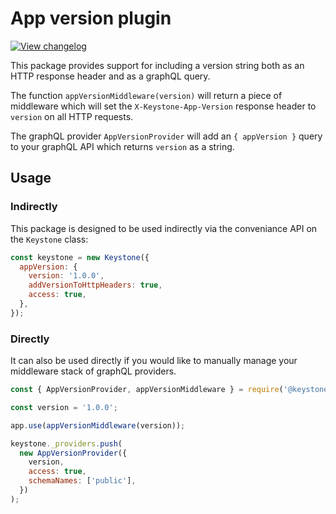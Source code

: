 <!--[meta]
section: api
subSection: utilities
title: App version plugin
[meta]-->

# App version plugin

[![View changelog](https://img.shields.io/badge/changelogs.xyz-Explore%20Changelog-brightgreen)](https://changelogs.xyz/@keystonejs/app-version)

This package provides support for including a version string both as an HTTP response header and as a graphQL query.

The function `appVersionMiddleware(version)` will return a piece of middleware which will set the `X-Keystone-App-Version` response header to `version` on all HTTP requests.

The graphQL provider `AppVersionProvider` will add an `{ appVersion }` query to your graphQL API which returns `version` as a string.

## Usage

### Indirectly

This package is designed to be used indirectly via the conveniance API on the `Keystone` class:

```javascript
const keystone = new Keystone({
  appVersion: {
    version: '1.0.0',
    addVersionToHttpHeaders: true,
    access: true,
  },
});
```

### Directly

It can also be used directly if you would like to manually manage your middleware stack of graphQL providers.

```javascript
const { AppVersionProvider, appVersionMiddleware } = require('@keystonejs/app-version');

const version = '1.0.0';

app.use(appVersionMiddleware(version));

keystone._providers.push(
  new AppVersionProvider({
    version,
    access: true,
    schemaNames: ['public'],
  })
);
```
